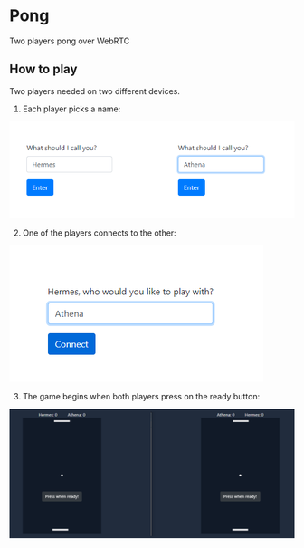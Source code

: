 # Pong
 Two players pong over WebRTC
 
 ## How to play
 Two players needed on two different devices.
 
 1. Each player picks a name:
 
 ![](screenshot1.png)
 
 2. One of the players connects to the other:
 
 ![](screenshot2.png)
 
 3. The game begins when both players press on the ready button:
 
 ![](screenshot3.png)
 
